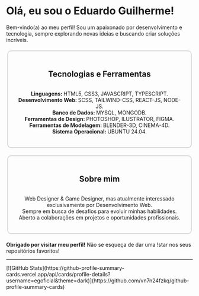 # Olá, eu sou o Eduardo Guilherme!

<p>Bem-vindo(a) ao meu perfil! Sou um apaixonado por desenvolvimento e tecnologia, sempre explorando novas ideias e buscando criar soluções incríveis.</p>

<div style="display: flex; flex-direction: column; align-items: center; border: 2px solid #D3D3D3; border-radius: 10px; padding: 20px; width: 90%; max-width: 800px; margin: 20px auto;"> 
  <h2>Tecnologias e Ferramentas</h2> 
  <ul style="list-style-type: none; padding: 0; text-align: center;"> 
      <li><strong>Linguagens: </strong>HTML5, CSS3, JAVASCRIPT, TYPESCRIPT.</li> 
      <li><strong>Desenvolvimento Web: </strong>SCSS, TAILWIND-CSS, REACT-JS, NODE-JS.</li>
      <li><strong>Banco de Dados: </strong>MYSQL, MONGODB.</li>
      <li><strong>Ferramentas de Design: </strong>PHOTOSHOP, ILUSTRATOR, FIGMA.</li>
      <li><strong>Ferramentas de Modelagem: </strong>BLENDER-3D, CINEMA-4D.</li>
      <li><strong>Sistema Operacional: </strong>UBUNTU 24.04.</li> 
  </ul> 
</div> 

<div style="display: flex; flex-direction: column; align-items: center; border: 2px solid #D3D3D3; border-radius: 10px; padding: 20px; width: 90%; max-width: 800px; margin: 20px auto;">
  <h2>Sobre mim</h2>
  <ul style="list-style-type: none; padding: 0; text-align: center;">
    <li>Web Designer & Game Designer, mas atualmente interessado exclusivamente por Desenvolvimento Web.</li>
    <li>Sempre em busca de desafios para evoluir minhas habilidades.</li>
    <li>Aberto a colaborações em projetos e oportunidades profissionais.</li>
  </ul> 
</div>

**Obrigado por visitar meu perfil!** Não se esqueça de dar uma !star nos seus repositórios favoritos!

---

<div>
  [![GitHub Stats](https://github-profile-summary-cards.vercel.app/api/cards/profile-details?username=egoficial&theme=dark)](https://github.com/vn7n24fzkq/github-profile-summary-cards)
</div>
